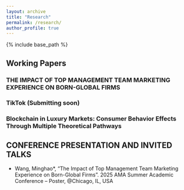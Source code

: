 ```yaml
---
layout: archive
title: "Research"
permalink: /research/
author_profile: true
---
```


{% include base_path %}

## Working Papers
### THE IMPACT OF TOP MANAGEMENT TEAM MARKETING EXPERIENCE ON BORN-GLOBAL FIRMS
### TikTok (Submitting soon)
### Blockchain in Luxury Markets: Consumer Behavior Effects Through Multiple Theoretical Pathways


## CONFERENCE PRESENTATION AND INVITED TALKS
* Wang, Minghao*, “The Impact of Top Management Team Marketing Experience on Born-Global Firms”. 2025 AMA Summer Academic Conference – Poster, @Chicago, IL, USA

